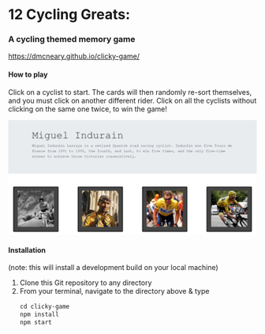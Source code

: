 # 12 Cycling Greats:
### A cycling themed memory game


https://dmcneary.github.io/clicky-game/


#### How to play
Click on a cyclist to start. The cards will then randomly re-sort themselves, and you must click on another different rider. Click on all the cyclists without clicking on the same one twice, to win the game!

![screenshot](./screen.PNG)

#### Installation
(note: this will install a development build on your local machine)
1. Clone this Git repository to any directory
2. From your terminal, navigate to the directory above & type  
    ```
    cd clicky-game  
    npm install  
    npm start  
    ```
